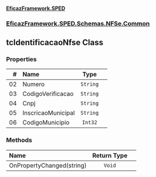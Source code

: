 #### [EficazFramework.SPED](EficazFrameworkSPED.md 'EficazFramework SPED')
### [EficazFramework.SPED.Schemas.NFSe.Common](EficazFramework.SPED.Schemas.NFSe.Common.md 'EficazFramework.SPED.Schemas.NFSe.Common')

## tcIdentificacaoNfse Class
### Properties

| # | Name | Type | |
| ---: | :--- | :---: | :--- |
| 02 | Numero | `String` |  |
| 03 | CodigoVerificacao | `String` |  |
| 04 | Cnpj | `String` |  |
| 05 | InscricaoMunicipal | `String` |  |
| 06 | CodigoMunicipio | `Int32` |  |
### Methods

| Name | Return Type | |
| :--- | :---: | :--- |
| OnPropertyChanged(string) | `Void` |  |
